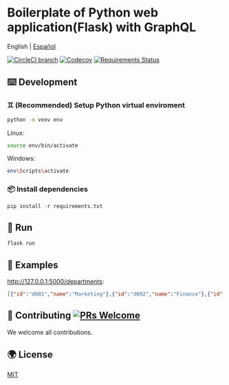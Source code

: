 # Boilerplate of Python web application(Flask) with GraphQL

English | [Español](./README-es_ES.md)

[![CircleCI branch](https://img.shields.io/circleci/build/github/melonmochi/flask-graphql-boilerplate/master.svg?style=flat-square)](https://circleci.com/gh/melonmochi/flask-graphql-boilerplate) [![Codecov](https://img.shields.io/codecov/c/github/melonmochi/flask-graphql-boilerplate/master.svg?style=flat-square)](https://codecov.io/gh/melonmochi/flask-graphql-boilerplate/branch/master) [![Requirements Status](https://requires.io/github/melonmochi/flask-graphql-boilerplate/requirements.svg?branch=master)](https://requires.io/github/melonmochi/flask-graphql-boilerplate/requirements/?branch=master)

## ⌨️ Development

### ♊ (Recommended) Setup Python virtual enviroment

```bash
python -m venv env
```

Linux:

```bash
source env/bin/activate
```

Windows:

```bash
env\Scripts\activate
```

### 📦 Install dependencies

```python
pip install -r requirements.txt
```

## 🏃 Run

```python
flask run
```

## 🦋 Examples

<http://127.0.0.1:5000/departments>:

```json
[{"id":"d001","name":"Marketing"},{"id":"d002","name":"Finance"},{"id":"d003","name":"Human Resources"},{"id":"d004","name":"Production"},{"id":"d005","name":"Development"},{"id":"d006","name":"Quality Management"},{"id":"d007","name":"Sales"},{"id":"d008","name":"Research"},{"id":"d009","name":"Customer Service"}]
```

## 🤝 Contributing [![PRs Welcome](https://img.shields.io/badge/PRs-welcome-brightgreen.svg?style=flat-square)](http://makeapullrequest.com)

We welcome all contributions.

## 🌍 License

[MIT](https://github.com/melonmochi/flask-graphql-boilerplate/blob/master/LICENSE)
